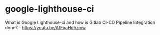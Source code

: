 # google-lighthouse-ci
What is Google Lighthouse-ci and how is Gitlab CI-CD Pipeline Integration done? - https://youtu.be/AfFoaHdhzmw
